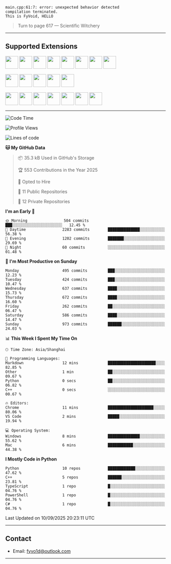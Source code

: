 ```
main.cpp:61:7: error: unexpected behavior detected
compilation terminated.
This is FyVoid, HELLO
```

> Turn to page 617 — Scientific Witchery

---

## Supported Extensions

<p>
<p align="left">
  <img src="https://cdn.jsdelivr.net/gh/devicons/devicon/icons/cplusplus/cplusplus-original.svg" height="40" />
  <img src="https://cdn.jsdelivr.net/gh/devicons/devicon/icons/csharp/csharp-original.svg" height="40" />
  <img src="https://cdn.jsdelivr.net/gh/devicons/devicon/icons/python/python-original.svg" height="40" />
  <img src="https://cdn.jsdelivr.net/gh/devicons/devicon/icons/swift/swift-original.svg" height="40" />
  <img src="https://cdn.jsdelivr.net/gh/devicons/devicon@latest/icons/typescript/typescript-original.svg" height="40" />
  <img src="https://cdn.jsdelivr.net/gh/devicons/devicon@latest/icons/java/java-original.svg" height="40" />
  <img src="https://cdn.jsdelivr.net/gh/devicons/devicon@latest/icons/javascript/javascript-original.svg" height="40" />
  <img src="https://cdn.jsdelivr.net/gh/devicons/devicon@latest/icons/wasm/wasm-original.svg" height="40" />
          
</p>
<p align="left">
  <img src="https://cdn.jsdelivr.net/gh/devicons/devicon/icons/git/git-original.svg" height="40" />
  <img src="https://cdn.jsdelivr.net/gh/devicons/devicon/icons/docker/docker-original.svg" height="40" />
  <img src="https://cdn.jsdelivr.net/gh/devicons/devicon/icons/vscode/vscode-original.svg" height="40" />
  <img src="https://cdn.jsdelivr.net/gh/devicons/devicon/icons/cmake/cmake-original.svg" height="40" />
  <img src="https://cdn.jsdelivr.net/gh/devicons/devicon@latest/icons/debian/debian-original.svg" height="40" />
</p>
<p align="left">
  <img src="https://www.vulkan.org/user/themes/vulkan/images/logo/vulkan-logo.svg" height="40" />
  <img src="https://cdn.jsdelivr.net/gh/devicons/devicon/icons/opengl/opengl-original.svg" height="40" />
  <img src="https://cdn.jsdelivr.net/gh/devicons/devicon@latest/icons/webgpu/webgpu-original-wordmark.svg" height="40" />    
  <img src="https://cdn.jsdelivr.net/gh/devicons/devicon/icons/pytorch/pytorch-original.svg" height="40" />
  <img src="https://cdn.jsdelivr.net/gh/devicons/devicon/icons/unity/unity-original.svg" height="40" />
  <img src="https://cdn.jsdelivr.net/gh/devicons/devicon/icons/unrealengine/unrealengine-original.svg" height="40" />
  <img src="https://cdn.jsdelivr.net/gh/devicons/devicon@latest/icons/postgresql/postgresql-original.svg" height="40" />
</p>
</p>


---

<!--START_SECTION:waka-->
![Code Time](http://img.shields.io/badge/Code%20Time-370%20hrs%2014%20mins-blue)

![Profile Views](http://img.shields.io/badge/Profile%20Views-123-blue)

![Lines of code](https://img.shields.io/badge/From%20Hello%20World%20I%27ve%20Written-4.0%20million%20lines%20of%20code-blue)

**🐱 My GitHub Data** 

> 📦 35.3 kB Used in GitHub's Storage 
 > 
> 🏆 553 Contributions in the Year 2025
 > 
> 💼 Opted to Hire
 > 
> 📜 11 Public Repositories 
 > 
> 🔑 12 Private Repositories 
 > 
**I'm an Early 🐤** 

```text
🌞 Morning                504 commits         ███░░░░░░░░░░░░░░░░░░░░░░   12.45 % 
🌆 Daytime                2283 commits        ██████████████░░░░░░░░░░░   56.38 % 
🌃 Evening                1202 commits        ███████░░░░░░░░░░░░░░░░░░   29.69 % 
🌙 Night                  60 commits          ░░░░░░░░░░░░░░░░░░░░░░░░░   01.48 % 
```
📅 **I'm Most Productive on Sunday** 

```text
Monday                   495 commits         ███░░░░░░░░░░░░░░░░░░░░░░   12.23 % 
Tuesday                  424 commits         ███░░░░░░░░░░░░░░░░░░░░░░   10.47 % 
Wednesday                637 commits         ████░░░░░░░░░░░░░░░░░░░░░   15.73 % 
Thursday                 672 commits         ████░░░░░░░░░░░░░░░░░░░░░   16.60 % 
Friday                   262 commits         ██░░░░░░░░░░░░░░░░░░░░░░░   06.47 % 
Saturday                 586 commits         ████░░░░░░░░░░░░░░░░░░░░░   14.47 % 
Sunday                   973 commits         ██████░░░░░░░░░░░░░░░░░░░   24.03 % 
```


📊 **This Week I Spent My Time On** 

```text
🕑︎ Time Zone: Asia/Shanghai

💬 Programming Languages: 
Markdown                 12 mins             █████████████████████░░░░   82.85 % 
Other                    1 min               ██░░░░░░░░░░░░░░░░░░░░░░░   09.67 % 
Python                   0 secs              ██░░░░░░░░░░░░░░░░░░░░░░░   06.82 % 
C++                      0 secs              ░░░░░░░░░░░░░░░░░░░░░░░░░   00.67 % 

🔥 Editors: 
Chrome                   11 mins             ████████████████████░░░░░   80.06 % 
VS Code                  2 mins              █████░░░░░░░░░░░░░░░░░░░░   19.94 % 

💻 Operating System: 
Windows                  8 mins              ██████████████░░░░░░░░░░░   55.62 % 
Mac                      6 mins              ███████████░░░░░░░░░░░░░░   44.38 % 
```

**I Mostly Code in Python** 

```text
Python                   10 repos            ████████████░░░░░░░░░░░░░   47.62 % 
C++                      5 repos             ██████░░░░░░░░░░░░░░░░░░░   23.81 % 
TypeScript               1 repo              █░░░░░░░░░░░░░░░░░░░░░░░░   04.76 % 
PowerShell               1 repo              █░░░░░░░░░░░░░░░░░░░░░░░░   04.76 % 
C#                       1 repo              █░░░░░░░░░░░░░░░░░░░░░░░░   04.76 % 
```




 Last Updated on 10/09/2025 20:23:11 UTC
<!--END_SECTION:waka-->

---

## Contact

- Email: [fyvo1d@outlook.com](fyvo1d@outlook.com)  

---

